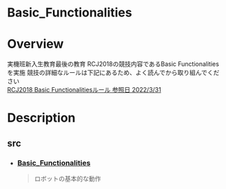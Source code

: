 # Basic_Functionalities

# Overview
実機班新入生教育最後の教育
RCJ2018の競技内容であるBasic Functionalitiesを実施
競技の詳細なルールは下記にあるため、よく読んでから取り組んでください  
[RCJ2018 Basic Functionalitiesルール 参照日 2022/3/31](https://github.com/RoboCupAtHomeJP/Rule2020/blob/master/rules/basicfunctionalities_ja.md)

# Description

## src
- ### [Basic_Functionalities](https://github.com/KIT-Happy-Robot/mc_education/blob/main/ros_melodic/master/src/Basic_Functionalities.py)
   >ロボットの基本的な動作


